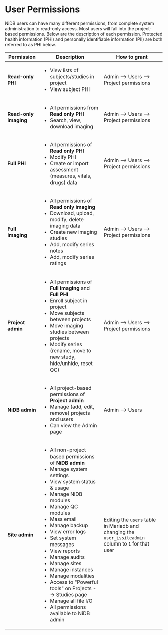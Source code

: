 # User Permissions

NiDB users can have many different permissions, from complete system administration to read-only access. Most users will fall into the project-based permissions. Below are the description of each permission. Protected health information (PHI) and personally identifiable information (PII) are both referred to as PHI below.

| Permission            | Description                                                                                                                                                                                                                                                                                                                                                                                                                                                                                                                                                                 | How to grant                                                                                         |
| --------------------- | --------------------------------------------------------------------------------------------------------------------------------------------------------------------------------------------------------------------------------------------------------------------------------------------------------------------------------------------------------------------------------------------------------------------------------------------------------------------------------------------------------------------------------------------------------------------------- | ---------------------------------------------------------------------------------------------------- |
| **Read-only PHI**     | <ul><li>View lists of subjects/studies in project</li><li>View subject PHI</li></ul>                                                                                                                                                                                                                                                                                                                                                                                                                                                                                        | Admin --> Users --> Project permissions                                                              |
| **Read-only imaging** | <ul><li>All permissions from <strong>Read only PHI</strong></li><li>Search, view, download imaging</li></ul>                                                                                                                                                                                                                                                                                                                                                                                                                                                                | Admin --> Users --> Project permissions                                                              |
| **Full PHI**          | <ul><li>All permissions of <strong>Read only PHI</strong></li><li>Modify PHI</li><li>Create or import assessment (measures, vitals, drugs) data</li></ul>                                                                                                                                                                                                                                                                                                                                                                                                                   | Admin --> Users --> Project permissions                                                              |
| **Full imaging**      | <ul><li>All permissions of <strong>Read only imaging</strong></li><li>Download, upload, modify, delete imaging data</li><li>Create new imaging studies</li><li>Add, modify series notes</li><li>Add, modify series ratings </li></ul>                                                                                                                                                                                                                                                                                                                                       | Admin --> Users --> Project permissions                                                              |
| **Project admin**     | <ul><li>All permissions of <strong>Full imaging</strong> and <strong>Full PHI</strong></li><li>Enroll subject in project</li><li>Move subjects between projects</li><li>Move imaging studies between projects</li><li>Modify series (rename, move to new study, hide/unhide, reset QC)</li></ul>                                                                                                                                                                                                                                                                            | Admin --> Users --> Project permissions                                                              |
| **NiDB admin**        | <ul><li>All project-based permissions of <strong>Project admin</strong></li><li>Manage (add, edit, remove) projects and users</li><li>Can view the Admin page</li></ul>                                                                                                                                                                                                                                                                                                                                                                                                     | Admin --> Users                                                                                      |
| **Site admin**        | <ul><li>All non-project based permissions of <strong>NiDB admin</strong></li><li>Manage system settings</li><li>View system status &#x26; usage</li><li>Manage NiDB modules</li><li>Manage QC modules</li><li>Mass email</li><li>Manage backup</li><li>View error logs</li><li>Set system messages</li><li>View reports</li><li>Manage audits</li><li>Manage sites</li><li>Manage instances</li><li>Manage modalities</li><li>Access to "Powerful tools" on Projects --> Studies page</li><li>Manage all file I/O</li><li>All permissions available to NiDB admin</li></ul> | Editing the `users` table in Mariadb and changing the `user_issiteadmin` column to `1` for that user |

